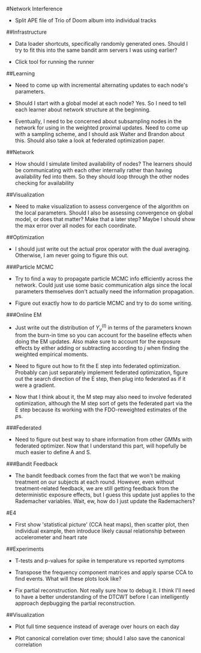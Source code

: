 #Network Interference
* Split APE file of Trio of Doom album into individual tracks

##Infrastructure
* Data loader shortcuts, specifically randomly generated ones. Should I try to fit this into the same bandit arm servers I was using earlier?

* Click tool for running the runner

##Learning
* Need to come up with incremental alternating updates to each node's parameters.

* Should I start with a global model at each node? Yes. So I need to tell each learner about network structure at the beginning.

* Eventually, I need to be concerned about subsampling nodes in the network for using in the weighted proximal updates. Need to come up with a sampling scheme, and I should ask Walter and Brandon about this. Should also take a look at federated optimization paper.
    
##Network
* How should I simulate limited availability of nodes? The learners should be communicating with each other internally rather than having availability fed into them. So they should loop through the other nodes checking for availability

##Visualization
* Need to make visualization to assess convergence of the algorithm on the local parameters. Should I also be assessing convergence on global model, or does that matter? Make that a later step? Maybe I should show the max error over all nodes for each coordinate.

##Optimization
* I should just write out the actual prox operator with the dual averaging. Otherwise, I am never going to figure this out.

###Particle MCMC
* Try to find a way to propagate particle MCMC info efficiently across the network. Could just use some basic communication algs since the local parameters themselves don't actually need the information propagation.

* Figure out exactly how to do particle MCMC and try to do some writing.

###Online EM
* Just write out the distribution of $Y_v^{(t)}$ in terms of the parameters known from the burn-in time so you can account for the baseline effects when doing the EM updates. Also make sure to account for the exposure effects by either adding or subtracting according to $j$ when finding the weighted empirical moments.

* Need to figure out how to fit the E step into federated optimization. Probably can just separately implement federated optimization, figure out the search direction of the E step, then plug into federated as if it were a gradient.

* Now that I think about it, the M step may also need to involve federated optimization, although the M step sort of gets the federated part via the E step because its working with the FDO-reweighted estimates of the $p$s.

###Federated
* Need to figure out best way to share information from other GMMs with federated optimizer. Now that I understand this part, will hopefully be much easier to define A and S.

###Bandit Feedback
* The bandit feedback comes from the fact that we won't be making treatment on our subjects at each round. However, even without treatment-related feedback, we are still getting feedback from the deterministic exposure effects, but I guess this update just applies to the Rademacher variables. Wait, ew, how do I just update the Rademachers?

#E4
* First show 'statistical picture' (CCA heat maps), then scatter plot, then individual example, then introduce likely causal relationship between accelerometer and heart rate

##Experiments
* T-tests and p-values for spike in temperature vs reported symptoms

* Transpose the frequency component matrices and apply sparse CCA to find events. What will these plots look like?

* Fix partial reconstruction. Not really sure how to debug it. I think I'll need to have a better understanding of the DTCWT before I can intelligently approach depbugging the partial reconstruction.

##Visualization
* Plot full time sequence instead of average over hours on each day

* Plot canonical correlation over time; should I also save the canonical correlation
